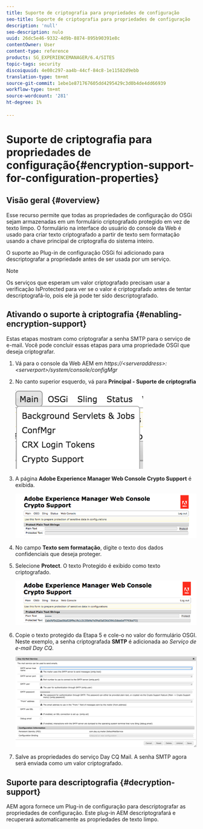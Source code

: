 ```yaml
---
title: Suporte de criptografia para propriedades de configuração
seo-title: Suporte de criptografia para propriedades de configuração
description: 'null'
seo-description: nulo
uuid: 26dc5e46-9332-4d9b-8874-895b90391e8c
contentOwner: User
content-type: reference
products: SG_EXPERIENCEMANAGER/6.4/SITES
topic-tags: security
discoiquuid: 4e08c297-aa4b-44cf-84c8-1e11582d9ebb
translation-type: tm+mt
source-git-commit: 1ebe1e871767605dd4295429c3d0b4de4dd66939
workflow-type: tm+mt
source-wordcount: '281'
ht-degree: 1%

---
```



# Suporte de criptografia para propriedades de configuração{#encryption-support-for-configuration-properties}

## Visão geral {#overview}

Esse recurso permite que todas as propriedades de configuração do OSGi sejam armazenadas em um formulário criptografado protegido em vez de texto limpo. O formulário na interface do usuário do console da Web é usado para criar texto criptografado a partir de texto sem formatação usando a chave principal de criptografia do sistema inteiro.

O suporte ao Plug-in de configuração OSGi foi adicionado para descriptografar a propriedade antes de ser usada por um serviço.

>[!NOTE]
>
>Os serviços que esperam um valor criptografado precisam usar a verificação IsProtected para ver se o valor é criptografado antes de tentar descriptografá-lo, pois ele já pode ter sido descriptografado.

## Ativando o suporte à criptografia {#enabling-encryption-support}

Estas etapas mostram como criptografar a senha SMTP para o serviço de e-mail. Você pode concluir essas etapas para uma propriedade OSGI que deseja criptografar.

1. Vá para o console da Web AEM em *https://&lt;serveraddress>:&lt;serverport>/system/console/configMgr*
1. No canto superior esquerdo, vá para **Principal - Suporte de criptografia**

   ![chlimage_1-325](assets/chlimage_1-325.png)

1. A página **Adobe Experience Manager Web Console Crypto Support** é exibida.

   ![screen_shot_2018-08-01at113417am](assets/screen_shot_2018-08-01at113417am.png)

1. No campo **Texto sem formatação**, digite o texto dos dados confidenciais que deseja proteger.
1. Selecione **Protect**. O texto Protegido é exibido como texto criptografado.

   ![screen_shot_2018-08-01at113844am](assets/screen_shot_2018-08-01at113844am.png)

1. Copie o texto protegido da Etapa 5 e cole-o no valor do formulário OSGI. Neste exemplo, a senha criptografada **SMTP** é adicionada ao *Serviço de e-mail Day CQ*.

   ![screen_shot_2016-12-18at105809pm](assets/screen_shot_2016-12-18at105809pm.png)

1. Salve as propriedades do serviço Day CQ Mail. A senha SMTP agora será enviada como um valor criptografado.

## Suporte para descriptografia {#decryption-support}

AEM agora fornece um Plug-in de configuração para descriptografar as propriedades de configuração. Este plug-in AEM descriptografará e recuperará automaticamente as propriedades de texto limpo.
